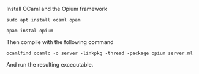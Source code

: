 
Install OCaml and the Opium framework 

    sudo apt install ocaml opam

    opam instal opium 


Then compile with the following command

    ocamlfind ocamlc -o server -linkpkg -thread -package opium server.ml 


And run the resulting excecutable. 
